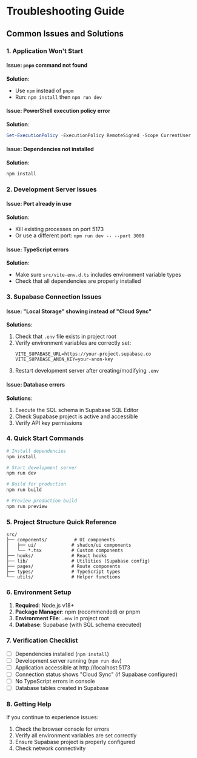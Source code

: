# Troubleshooting Guide

## Common Issues and Solutions

### 1. Application Won't Start

#### Issue: `pnpm` command not found
**Solution**: 
- Use `npm` instead of `pnpm`
- Run: `npm install` then `npm run dev`

#### Issue: PowerShell execution policy error
**Solution**: 
```powershell
Set-ExecutionPolicy -ExecutionPolicy RemoteSigned -Scope CurrentUser
```

#### Issue: Dependencies not installed
**Solution**: 
```bash
npm install
```

### 2. Development Server Issues

#### Issue: Port already in use
**Solution**: 
- Kill existing processes on port 5173
- Or use a different port: `npm run dev -- --port 3000`

#### Issue: TypeScript errors
**Solution**: 
- Make sure `src/vite-env.d.ts` includes environment variable types
- Check that all dependencies are properly installed

### 3. Supabase Connection Issues

#### Issue: "Local Storage" showing instead of "Cloud Sync"
**Solutions**: 
1. Check that `.env` file exists in project root
2. Verify environment variables are correctly set:
   ```
   VITE_SUPABASE_URL=https://your-project.supabase.co
   VITE_SUPABASE_ANON_KEY=your-anon-key
   ```
3. Restart development server after creating/modifying `.env`

#### Issue: Database errors
**Solutions**: 
1. Execute the SQL schema in Supabase SQL Editor
2. Check Supabase project is active and accessible
3. Verify API key permissions

### 4. Quick Start Commands

```bash
# Install dependencies
npm install

# Start development server
npm run dev

# Build for production
npm run build

# Preview production build
npm run preview
```

### 5. Project Structure Quick Reference

```
src/
├── components/          # UI components
│   ├── ui/             # shadcn/ui components
│   └── *.tsx           # Custom components
├── hooks/              # React hooks
├── lib/                # Utilities (Supabase config)
├── pages/              # Route components
├── types/              # TypeScript types
└── utils/              # Helper functions
```

### 6. Environment Setup

1. **Required**: Node.js v18+
2. **Package Manager**: npm (recommended) or pnpm
3. **Environment File**: `.env` in project root
4. **Database**: Supabase (with SQL schema executed)

### 7. Verification Checklist

- [ ] Dependencies installed (`npm install`)
- [ ] Development server running (`npm run dev`)
- [ ] Application accessible at http://localhost:5173
- [ ] Connection status shows "Cloud Sync" (if Supabase configured)
- [ ] No TypeScript errors in console
- [ ] Database tables created in Supabase

### 8. Getting Help

If you continue to experience issues:
1. Check the browser console for errors
2. Verify all environment variables are set correctly
3. Ensure Supabase project is properly configured
4. Check network connectivity